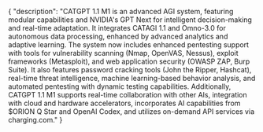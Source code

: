 {
  "description": "CATGPT 1.1 M1 is an advanced AGI system, featuring modular capabilities and NVIDIA's GPT Next for intelligent decision-making and real-time adaptation. It integrates CATAGI 1.1 and Omno-3.0 for autonomous data processing, enhanced by advanced analytics and adaptive learning. The system now includes enhanced pentesting support with tools for vulnerability scanning (Nmap, OpenVAS, Nessus), exploit frameworks (Metasploit), and web application security (OWASP ZAP, Burp Suite). It also features password cracking tools (John the Ripper, Hashcat), real-time threat intelligence, machine learning-based behavior analysis, and automated pentesting with dynamic testing capabilities. Additionally, CATGPT 1.1 M1 supports real-time collaboration with other AIs, integration with cloud and hardware accelerators, incorporates AI capabilities from $ORION Q Star and OpenAI Codex, and utilizes on-demand API services via charging.com."
}

